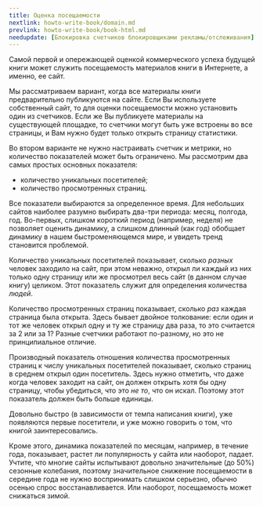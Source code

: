 ```yaml
---
title: Оценка посещаемости
nextlink: howto-write-book/domain.md
prevlink: howto-write-book/book-html.md
needupdate: [Блокировка счетчиков блокировщиками рекламы/отслеживания]
---
```


Самой первой и опережающей оценкой коммерческого успеха будущей книги
может служить посещаемость материалов книги в Интернете, а именно, ее
сайт.

Мы рассматриваем вариант, когда все материалы книги предварительно
публикуются на сайте.  Если Вы используете собственный сайт, то для
оценки посещаемости можно установить один из счетчиков.  Если же Вы
публикуете материалы на существующей площадке, то счетчики могут быть
уже встроены во все страницы, и Вам нужно будет только открыть
страницу статистики.

Во втором варианте не нужно настраивать счетчик и метрики, но
количество показателей может быть ограничено.  Мы рассмотрим два самых
простых основных показателя:
- количество уникальных посетителей;
- количество просмотренных страниц.

Все показатели выбираются за определенное время.  Для небольших сайтов
наиболее разумно выбирать два-три периода: месяц, полгода, год.
Во-первых, слишком короткий период (например, неделя) не позволяет
оценить динамику, а слишком длинный (как год) обобщает динамику в
нашем быстроменяющемся мире, и увидеть тренд становится проблемой.

Количество уникальных посетителей показывает, сколько *разных* человек
заходило на сайт, при этом неважно, открыл ли каждый из них только
одну страницу или же просмотрел весь сайт (в данном случае книгу)
целиком.  Этот показатель служит для определения количества *людей*.

Количество просмотренных страниц показывает, сколько *раз* каждая
страница была открыта.  Здесь бывает двойное толкование: если один и
тот же человек открыл одну и ту же страницу два раза, то это считается
за 2 или за 1?  Разные счетчики работают по-разному, но это не
принципиальное отличие.

Производный показатель отношения количества просмотренных страниц к
числу уникальных посетителей показывает, сколько страниц в среднем
открыл один посетитель.  Здесь нужно отметить, что даже когда человек
заходит на сайт, он должен открыть хотя бы одну страницу, чтобы
убедиться, что это *не то*, что он искал.  Поэтому этот показатель
должен быть больше единицы.

Довольно быстро (в зависимости от темпа написания книги), уже
появляются первые посетители, и уже можно говорить о том, что книгой
заинтересовались.

Кроме этого, динамика показателей по месяцам, например, в течение
года, показывает, растет ли популярность у сайта или наоборот, падает.
Учтите, что многие сайты испытывают довольно значительные (до 50%)
сезонные колебания, поэтому значительное снижение посещаемости в
середине года не нужно воспринимать слишком серьезно, обычно осенью
спрос восстанавливается.  Или наоборот, посещаемость может снижаться
зимой.
